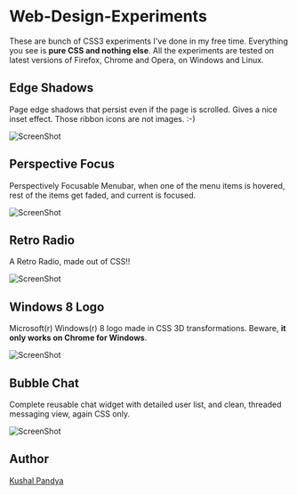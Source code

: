 # Web-Design-Experiments

These are bunch of CSS3 experiments I've done in my free time. Everything you see is __pure CSS and nothing else__. All the experiments are tested on latest versions of Firefox, Chrome and Opera, on Windows and Linux.

## Edge Shadows

Page edge shadows that persist even if the page is scrolled. Gives a nice inset effect. Those ribbon icons are not images. :-)

![ScreenShot](https://raw.github.com/kushalpandya/Web-Design-Experiments/master/Screenshots/Edge%20Shadows.png)

## Perspective Focus

Perspectively Focusable Menubar, when one of the menu items is hovered, rest of the items get faded, and current is focused.

![ScreenShot](https://raw.github.com/kushalpandya/Web-Design-Experiments/master/Screenshots/Perspective%20Focus.png)

## Retro Radio

A Retro Radio, made out of CSS!!

![ScreenShot](https://raw.github.com/kushalpandya/Web-Design-Experiments/master/Screenshots/Retro%20Radio.png)

## Windows 8 Logo

Microsoft(r) Windows(r) 8 logo made in CSS 3D transformations. Beware, **it only works on Chrome for Windows**.

![ScreenShot](https://raw.github.com/kushalpandya/Web-Design-Experiments/master/Screenshots/Windows%208%20Logo.png)

## Bubble Chat

Complete reusable chat widget with detailed user list, and clean, threaded messaging view, again CSS only.

![ScreenShot](https://raw.github.com/kushalpandya/Web-Design-Experiments/master/Screenshots/BubbleChat.png)

## Author

[Kushal Pandya](https://github.com/kushalpandya)
